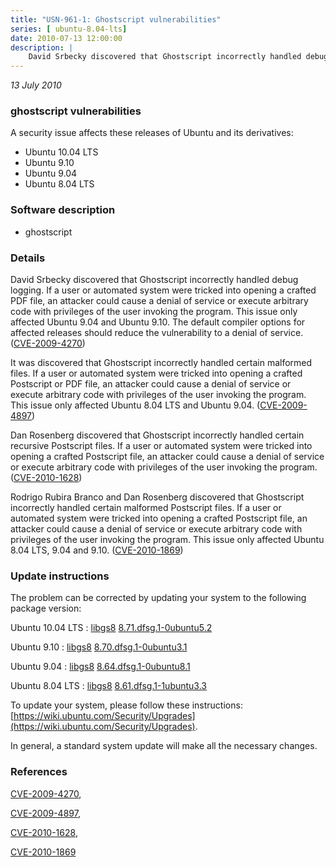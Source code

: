 ```yaml
---
title: "USN-961-1: Ghostscript vulnerabilities"
series: [ ubuntu-8.04-lts]
date: 2010-07-13 12:00:00
description: |
    David Srbecky discovered that Ghostscript incorrectly handled debug logging. If a user or automated system were tricked into opening a crafted PDF file, an attacker could cause a denial of service or execute arbitrary code with privileges of the user invoking the program. This issue only affected Ubuntu 9.04 and Ubuntu 9.10. The default compiler options for affected releases should reduce the vulnerability to a denial of service. ([CVE-2009-4270](http://people.ubuntu.com/~ubuntu-security/cve/CVE-2009-4270))
--- 
```

 
 

*13 July 2010*

### ghostscript vulnerabilities

A security issue affects these releases of Ubuntu and its derivatives:

* Ubuntu 10.04 LTS
* Ubuntu 9.10
* Ubuntu 9.04
* Ubuntu 8.04 LTS

### Software description

* ghostscript 

### Details

David Srbecky discovered that Ghostscript incorrectly handled debug logging. If a user or automated system were tricked into opening a crafted PDF file, an attacker could cause a denial of service or execute arbitrary code with privileges of the user invoking the program. This issue only affected Ubuntu 9.04 and Ubuntu 9.10. The default compiler options for affected releases should reduce the vulnerability to a denial of service. ([CVE-2009-4270](http://people.ubuntu.com/~ubuntu-security/cve/CVE-2009-4270))

It was discovered that Ghostscript incorrectly handled certain malformed files. If a user or automated system were tricked into opening a crafted Postscript or PDF file, an attacker could cause a denial of service or execute arbitrary code with privileges of the user invoking the program. This issue only affected Ubuntu 8.04 LTS and Ubuntu 9.04. ([CVE-2009-4897](http://people.ubuntu.com/~ubuntu-security/cve/CVE-2009-4897))

Dan Rosenberg discovered that Ghostscript incorrectly handled certain recursive Postscript files. If a user or automated system were tricked into opening a crafted Postscript file, an attacker could cause a denial of service or execute arbitrary code with privileges of the user invoking the program. ([CVE-2010-1628](http://people.ubuntu.com/~ubuntu-security/cve/CVE-2010-1628))

Rodrigo Rubira Branco and Dan Rosenberg discovered that Ghostscript incorrectly handled certain malformed Postscript files. If a user or automated system were tricked into opening a crafted Postscript file, an attacker could cause a denial of service or execute arbitrary code with privileges of the user invoking the program. This issue only affected Ubuntu 8.04 LTS, 9.04 and 9.10. ([CVE-2010-1869](http://people.ubuntu.com/~ubuntu-security/cve/CVE-2010-1869)) 

### Update instructions

The problem can be corrected by updating your system to the following package version:

Ubuntu 10.04 LTS
 : [libgs8](https://launchpad.net/ubuntu/+source/ghostscript) <span> [8.71.dfsg.1-0ubuntu5.2](https://launchpad.net/ubuntu/+source/ghostscript/8.71.dfsg.1-0ubuntu5.2) </span> 

Ubuntu 9.10
 : [libgs8](https://launchpad.net/ubuntu/+source/ghostscript) <span> [8.70.dfsg.1-0ubuntu3.1](https://launchpad.net/ubuntu/+source/ghostscript/8.70.dfsg.1-0ubuntu3.1) </span> 

Ubuntu 9.04
 : [libgs8](https://launchpad.net/ubuntu/+source/ghostscript) <span> [8.64.dfsg.1-0ubuntu8.1](https://launchpad.net/ubuntu/+source/ghostscript/8.64.dfsg.1-0ubuntu8.1) </span> 

Ubuntu 8.04 LTS
 : [libgs8](https://launchpad.net/ubuntu/+source/ghostscript) <span> [8.61.dfsg.1-1ubuntu3.3](https://launchpad.net/ubuntu/+source/ghostscript/8.61.dfsg.1-1ubuntu3.3) </span> 

To update your system, please follow these instructions: [https://wiki.ubuntu.com/Security/Upgrades](https://wiki.ubuntu.com/Security/Upgrades).

In general, a standard system update will make all the necessary changes. 

### References

 
 [CVE-2009-4270](http://people.ubuntu.com/~ubuntu-security/cve/CVE-2009-4270), 

 [CVE-2009-4897](http://people.ubuntu.com/~ubuntu-security/cve/CVE-2009-4897), 

 [CVE-2010-1628](http://people.ubuntu.com/~ubuntu-security/cve/CVE-2010-1628), 

 [CVE-2010-1869](http://people.ubuntu.com/~ubuntu-security/cve/CVE-2010-1869)
 

